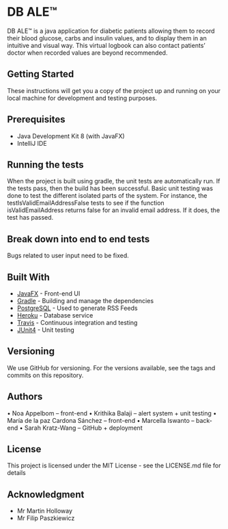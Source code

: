 # DB ALE™

DB ALE™ is a java application for diabetic patients allowing them to record their blood glucose, carbs and insulin values, and to display them in an intuitive and visual way. This virtual logbook can also contact patients’ doctor when recorded values are beyond recommended.

## Getting Started
These instructions will get you a copy of the project up and running on your local machine for development and testing purposes. 

## Prerequisites
*	Java Development Kit 8 (with JavaFX)
*	IntelliJ IDE

## Running the tests 

When the project is built using gradle, the unit tests are automatically run. If the tests pass, then the build has been successful.
Basic unit testing was done to test the different isolated parts of the system. For instance, the testIsValidEmailAddressFalse tests to see if the function isValidEmailAddress returns false for an invalid email address. If it does, the test has passed.

## Break down into end to end tests

Bugs related to user input need to be fixed.

## Built With

* [JavaFX](https://openjfx.io/) - Front-end UI
* [Gradle](https://gradle.org/) - Building and manage the dependencies
* [PostgreSQL](https://www.postgresql.org/) - Used to generate RSS Feeds
* [Heroku](https://dashboard.heroku.com/) - Database service
* [Travis](https://travis-ci.org/) - Continuous integration and testing
* [JUnit4](https://junit.org/junit4/) - Unit testing

## Versioning

We use GitHub for versioning. For the versions available, see the tags and commits on this repository.

## Authors
•	Noa Appelbom – front-end 
•	Krithika Balaji – alert system + unit testing
•	María de la paz Cardona Sánchez – front-end
•	Marcella Iswanto – back-end
•	Sarah Kratz-Wang – GitHub + deployment

## License
This project is licensed under the MIT License - see the LICENSE.md file for details

## Acknowledgment
* Mr Martin Holloway
* Mr Filip Paszkiewicz

